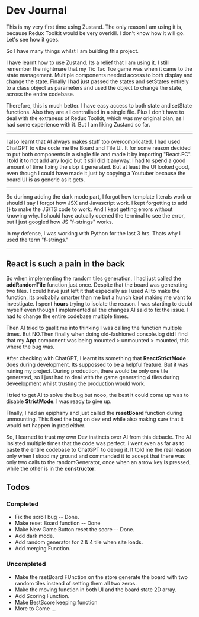 # Dev Journal
  
This is my very first time using Zustand. The only reason I am using it is, because Redux Toolkit would be very overkill.
I don't know how it will go. Let's see how it goes.

So I have many things whilst I am building this project.

I have learnt how to use Zustand. Its a relief that I am using it. I still remember the nightmare that my Tic Tac Toe game was when it came to the state management. Multiple components needed access to both display and change the state. Finally I had just passed the states and setStates entirely to a class object as parameters and used the object to change the state, across the entire codebase.

Therefore, this is much better. I have easy access to both state and setState functions. Also they are all centralised in a single file. Plus I don't have to deal with the extraness of Redux Toolkit, which was my original plan, as I had some experience with it. But I am liking Zustand so far.

***

I also learnt that AI always makes stuff too overcomplicated. I had used ChatGPT to vibe code me the Board and Tile UI. It for some reason decided to put both components in a single file and made it by importing "React.FC". I told it to not add any logic but it still did it anyway. I had to spend a good amount of time fixing the slop it generated. But at least the UI looked good, even though I could have made it just by copying a Youtuber because the board UI is as generic as it gets.

***
So durinng adding the dark mode part, I forgot how template literals work or should I say I forgot how JSX and Javascript work. I kept forgetting to add {} to make the JS/TS code to work. And I kept getting errors without knowing why. I should have actually opened the terminal to see the error, but I just googled how JS "f-strings" works.

In my defense, I was working with Python for the last 3 hrs. Thats why I used the term "f-strings."

***

## React is such a pain in the back

So when implementing the random tiles generation, I had just called the **addRandomTile** function just once. Despite that the board was generating two tiles. I could have just left it that especially as I used AI to make the function, its probabily smarter than me but a hunch kept making me want to investigate. I spent **hours** trying to isolate the reason. I was starting to doubt myself even though I implemented all the changes AI said to fix the issue. I had to change the entire codebase multiple times.

Then AI tried to gaslit me into thinking I was calling the function multiple times. But NO.Then finally when doing old-fashioned console.log did I find that my **App** component was being mounted > unmounted > mounted, this where the bug was.

After checking with ChatGPT, I learnt its something that **ReactStrictMode** does during development. Its suppossed to be a helpful feature. But it was ruining my project. During production, there would be only one tile generated, so I just had to deal with the game generating 4 tiles during deveelopment whilst trusting the production would work.

I tried to get AI to solve the bug but nooo, the best it could come up was to disable **StrictMode**. I was ready to give up.

FInally, I had an epiphany and just called the **resetBoard** function during unmounting. This fixed the bug on dev end while also making sure that it would not happen in prod either.

So, I learned to trust my own Dev instincts over AI from this debacle. The AI insisted multiple times that the code was perfect. i went even as far as to paste the entire codebase to ChatGPT to debug it. It told me the real reason only when I stood my ground and commanded it to accept that there was only two calls to the randomGenerator, once when an arrow key is pressed, while the other is in the **constructor**.

## Todos

### Completed

- Fix the scroll bug -- Done.
- Make reset Board function -- Done
- Make New Game Button reset the score -- Done.
- Add dark mode.
- Add random generator for 2 & 4 tile when site loads.
- Add merging Function.

### Uncompleted

- Make the rsetBoard FUnction on the store generate the board with two random tiles instead of setting them all two zeros.
- Make the moving function in both UI and the board state 2D array.
- Add Scoring Function.
- Make BestScore keeping function
- More to Come ...

